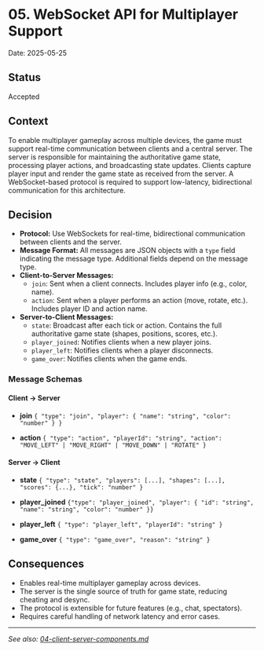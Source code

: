 # 05. WebSocket API for Multiplayer Support

Date: 2025-05-25

## Status

Accepted

## Context

To enable multiplayer gameplay across multiple devices, the game must support real-time communication between clients and a central server. The server is responsible for maintaining the authoritative game state, processing player actions, and broadcasting state updates. Clients capture player input and render the game state as received from the server. A WebSocket-based protocol is required to support low-latency, bidirectional communication for this architecture.

## Decision

- **Protocol:** Use WebSockets for real-time, bidirectional communication between clients and the server.
- **Message Format:** All messages are JSON objects with a `type` field indicating the message type. Additional fields depend on the message type.
- **Client-to-Server Messages:**
  - `join`: Sent when a client connects. Includes player info (e.g., color, name).
  - `action`: Sent when a player performs an action (move, rotate, etc.). Includes player ID and action name.
- **Server-to-Client Messages:**
  - `state`: Broadcast after each tick or action. Contains the full authoritative game state (shapes, positions, scores, etc.).
  - `player_joined`: Notifies clients when a new player joins.
  - `player_left`: Notifies clients when a player disconnects.
  - `game_over`: Notifies clients when the game ends.

### Message Schemas

#### Client → Server

- **join**
  `{ "type": "join", "player": { "name": "string", "color": "number" } }`

- **action**
  `{ "type": "action", "playerId": "string", "action": "MOVE_LEFT" | "MOVE_RIGHT" | "MOVE_DOWN" | "ROTATE" }`

#### Server → Client

- **state**
  `{ "type": "state", "players": [...], "shapes": [...], "scores": {...}, "tick": "number" }`

- **player_joined**
  `{"type": "player_joined", "player": { "id": "string", "name": "string", "color": "number" }}`

- **player_left**
  `{ "type": "player_left", "playerId": "string" }`

- **game_over**
  `{ "type": "game_over", "reason": "string" }`

## Consequences

- Enables real-time multiplayer gameplay across devices.
- The server is the single source of truth for game state, reducing cheating and desync.
- The protocol is extensible for future features (e.g., chat, spectators).
- Requires careful handling of network latency and error cases.

---

_See also: [04-client-server-components.md](./04-client-server-components.md)_
